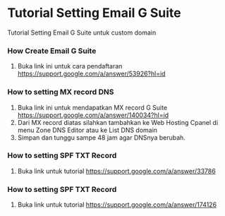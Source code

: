 
# Tutorial Setting Email G Suite
Tutorial Setting Email G Suite untuk custom domain

### How Create Email G Suite
1. Buka link ini untuk cara pendaftaran https://support.google.com/a/answer/53926?hl=id

### How to setting MX record DNS
1. Buka link ini untuk mendapatkan MX record G Suite https://support.google.com/a/answer/140034?hl=id
2. Dari MX record diatas silahkan tambahkan ke Web Hosting Cpanel di menu Zone DNS Editor atau ke List DNS domain
3. Simpan dan tunggu sampe 48 jam agar DNSnya berubah.

### How to setting SPF TXT Record
1. Buka link untuk tutorial https://support.google.com/a/answer/33786

### How to setting SPF TXT Record
1. Buka link untuk tutorial https://support.google.com/a/answer/174126
